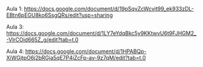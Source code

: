 Aula 1:
https://docs.google.com/document/d/19pSqvZcWcvit99_ek933zDL-EBtn6pEGU8ko6SsgQRs/edit?usp=sharing


Aula 3:
https://docs.google.com/document/d/1LY7eYdqBkc5y9KKtwvU6t9FJHGM2_-VlrCOid665Z_g/edit?tab=t.0


Aula 4:
https://docs.google.com/document/d/1HPABQp-XiWGjtpO6j2bRGja5qE7P4jZcFp-av-9z7qM/edit?tab=t.0
